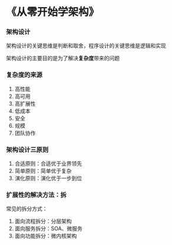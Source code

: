 # 《从零开始学架构》

### 架构设计

架构设计的关键思维是判断和取舍，程序设计的关键思维是逻辑和实现

架构设计的主要目的是为了解决**复杂度**带来的问题

### 复杂度的来源

1. 高性能
2. 高可用
3. 高扩展性
4. 低成本
5. 安全
6. 规模
7. 团队协作

### 架构设计三原则

1. 合适原则：合适优于业界领先
2. 简单原则：简单优于复杂
3. 演化原则：演化优于一步到位 

### 扩展性的解决方法：拆

常见的拆分方式：

1. 面向流程拆分：分层架构
2. 面向服务拆分：SOA、微服务
3. 面向功能拆分：微内核架构





